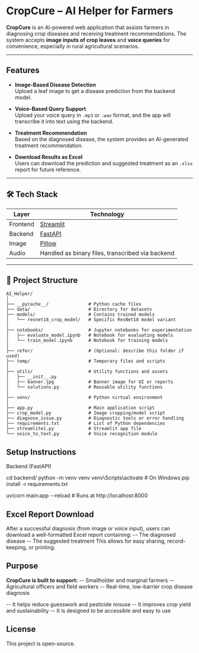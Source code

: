 #  CropCure – AI Helper for Farmers

**CropCure** is an AI-powered web application that assists farmers in diagnosing crop diseases and receiving treatment recommendations. The system accepts **image inputs of crop leaves** and **voice queries** for convenience, especially in rural agricultural scenarios.

---

##  Features

-  **Image-Based Disease Detection**  
  Upload a leaf image to get a disease prediction from the backend model.

-  **Voice-Based Query Support**  
  Upload your voice query in `.mp3` or `.wav` format, and the app will transcribe it into text using the backend.

-  **Treatment Recommendation**  
  Based on the diagnosed disease, the system provides an AI-generated treatment recommendation.

-  **Download Results as Excel**  
  Users can download the prediction and suggested treatment as an `.xlsx` report for future reference.

---

## 🛠️ Tech Stack

| Layer     | Technology         |
|-----------|--------------------|
| Frontend  | [Streamlit](https://streamlit.io) |
| Backend   | [FastAPI](https://fastapi.tiangolo.com) |
| Image     | [Pillow](https://python-pillow.org/) |
| Audio     | Handled as binary files, transcribed via backend |

---

## 📁 Project Structure

```
AI_Helper/
│
├── __pycache__/               # Python cache files
├── data/                      # Directory for datasets
├── models/                    # Contains trained models
│   └── resnet18_crop_model/   # Specific ResNet18 model variant
│
├── notebooks/                 # Jupyter notebooks for experimentation
│   ├── evaluate_model.ipynb   # Notebook for evaluating models
│   └── train_model.ipynb      # Notebook for training models
│
├── refer/                     # (Optional: describe this folder if used)
├── temp/                      # Temporary files and scripts
│
├── utils/                     # Utility functions and assets
│   ├── __init__.py            
│   ├── banner.jpg             # Banner image for UI or reports
│   └── solutions.py           # Reusable utility functions
│
├── venv/                      # Python virtual environment
│
├── app.py                     # Main application script
├── crop_model.py              # Image cropping/model script
├── diagnose_issue.py          # Diagnostic tools or error handling
├── requirements.txt           # List of Python dependencies
├── streamlite1.py             # Streamlit app file
└── voice_to_text.py           # Voice recognition module
```


## Setup Instructions
Backend (FastAPI)

cd backend/
python -m venv venv
venv\Scripts\activate             # On Windows
pip install -r requirements.txt

uvicorn main:app --reload         # Runs at http://localhost:8000

##  Excel Report Download
After a successful diagnosis (from image or voice input), users can download a well-formatted Excel report containing:
-- The diagnosed disease
-- The suggested treatment
This allows for easy sharing, record-keeping, or printing.

##  Purpose
**CropCure is built to support:**
-- Smallholder and marginal farmers
-- Agricultural officers and field workers
-- Real-time, low-barrier crop disease diagnosis

-- It helps reduce guesswork and pesticide misuse
--  It improves crop yield and sustainability
--  It is designed to be accessible and easy to use

## License
This project is open-source. 




